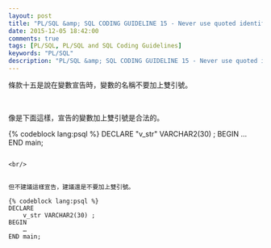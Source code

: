 ```yaml
---
layout: post
title: "PL/SQL &amp; SQL CODING GUIDELINE 15 - Never use quoted identifiers"
date: 2015-12-05 18:42:00
comments: true
tags: [PL/SQL, PL/SQL and SQL Coding Guidelines]
keywords: "PL/SQL"
description: "PL/SQL &amp; SQL CODING GUIDELINE 15 - Never use quoted identifiers"
---
```


條款十五是說在變數宣告時，變數的名稱不要加上雙引號。  

<!-- More -->

<br/>


像是下面這樣，宣告的變數加上雙引號是合法的。  

{% codeblock lang:psql %}
DECLARE 
	"v_str" VARCHAR2(30) ; 
BEGIN 
	…
END main;
```

<br/>


但不建議這樣宣告，建議還是不要加上雙引號。  

{% codeblock lang:psql %}
DECLARE 
	v_str VARCHAR2(30) ; 
BEGIN 
	…
END main;
```
